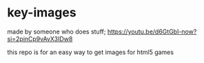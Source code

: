 # key-images
made by someone who does stuff; https://youtu.be/d6GtGbI-now?si=2pinCp9vAvX3IDw8 

this repo is for an easy way to get images for html5 games